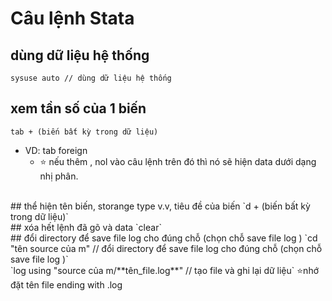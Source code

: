 # Câu lệnh Stata
## dùng dữ liệu hệ thống
`sysuse auto // dùng dữ liệu hệ thống` 
<br>
## xem tần số của 1 biến
`tab + (biến bất kỳ trong dữ liệu)` 
- VD: tab foreign
  - ⭐ nếu thêm , nol vào câu lệnh trên đó thì nó sẽ hiện data dưới dạng nhị phân.
<br>
## thể hiện tên biến, storange type v.v, tiêu đề của biến
`d + (biến bất kỳ trong dữ liệu)`
<br>
##  xóa hết lệnh đã gõ và data
`clear`
<br>
## đổi directory để save file log cho đúng chỗ (chọn chỗ save file log )
`cd "tên source của m" // đổi directory để save file log cho đúng chỗ (chọn chỗ save file log )`
<br>
`log using "source của m/**tên_file.log**" // tạo file và ghi lại dữ liệu`
⭐nhớ đặt tên file ending with .log


